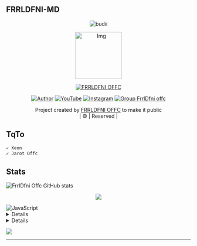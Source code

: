 ## FRRLDFNI-MD
<p align="center">

  <img src="http://readme-typing-svg.herokuapp.com?color=%230B80F7&center=true&vCenter=true&multiline=false&lines=WELCOME;My+name+is+FRRLDFNI-OFFC;IKUTIN-SOSIALMEDIA+SAYA!!;JANGAN+LUPA+JOIN+GROUP%2C++Bwang+%3A);jangan+lupa+kasih+start+!" alt="budii">

</p>
<div align="center">
  <p align="center">
<img src="https://telegra.ph/file/3cdbf6abeb2159ae1820e.jpg" alt="Img" width="128" height="128"/>
</p>
 <p align="center">
<a href="#"><img title="FRRLDFNI OFFC" src="https://img.shields.io/badge/JAROT%20OFFC-red?colorA=%23ff0000&colorB=%23017e40&style=for-the-badge"></a>
</p>
  <p align="center">
<a href="https://wa.me/6282298463886"><img title="Author" src="https://img.shields.io/badge/Author-FRRLDFNI OFFC/JulieMwol?color=blue&style=for-the-badge&logo=whatsapp"></a>
<a href="//youtube.com/@FXDMODZ-X7"><img title="YouTube" src="https://img.shields.io/badge/YouTube-FrrlDfni Offc/JulieMwol?color=blue&style=for-the-badge&logo=Youtube"></a>
<a href="https://instagram.com/farrelauliairfealdo_"><img title="Instagram" src="https://img.shields.io/badge/Instagram-FrrlDfni Offc/JulieMwol?color=blue&style=for-the-badge&logo=Instagram"></a>
<a href="https://chat.whatsapp.com/Eo90ylasFbTEUKes1Ylyxh"><img title="Group FrrlDfni offc" src="https://img.shields.io/badge/Group-Jarot Offc/JulieMwol?color=blue&style=for-the-badge&logo=WhatsApp"></a>
</p>
</div>
<p align="center">
Project created by <a href="https://github.com/FrrlDfni">FRRLDFNI OFFC</a> to make it public
    <br>
       | © |
        Reserved |
    <br> 
</p>

## TqTo

 ```bash 
✓ Xeon
✓ Jarot Offc

```

## Stats

![FrrlDfni Offc GitHub stats](https://github-readme-stats.vercel.app/api?username=FrrlDfni&show_icons=true&theme=radical)

<p align="center"><a href="https://github.com/Kangsad01"><img src="https://github-readme-stats.vercel.app/api/top-langs/?username=FrrlDfni&theme=radical&layout=compact"></a></p>

<img alt="JavaScript" src="https://img.shields.io/badge/javascript%20-%23323330.svg?&style=for-the-badge&logo=javascript&logoColor=%23F7DF1E"/>


<details>

    <summary>&#127942 <b>GitHub Awards</b></summary><br/>

![Github Trophy](https://github-profile-trophy.vercel.app/?username=FrrlDfni)

</details>

<details>

    <summary>&#127942 <b>GitHub Activity</b></summary><br/>

![Metrics](https://metrics.lecoq.io/Alpiii22?template=classic&repositories.forks=true&languages=1&languages.colors=github&languages.threshold=0%25&config.timezone=Asia%2Fpasuruan)

</details> 

![](https://visitor-badge.glitch.me/badge?page_id=FrrlDfni)


---
